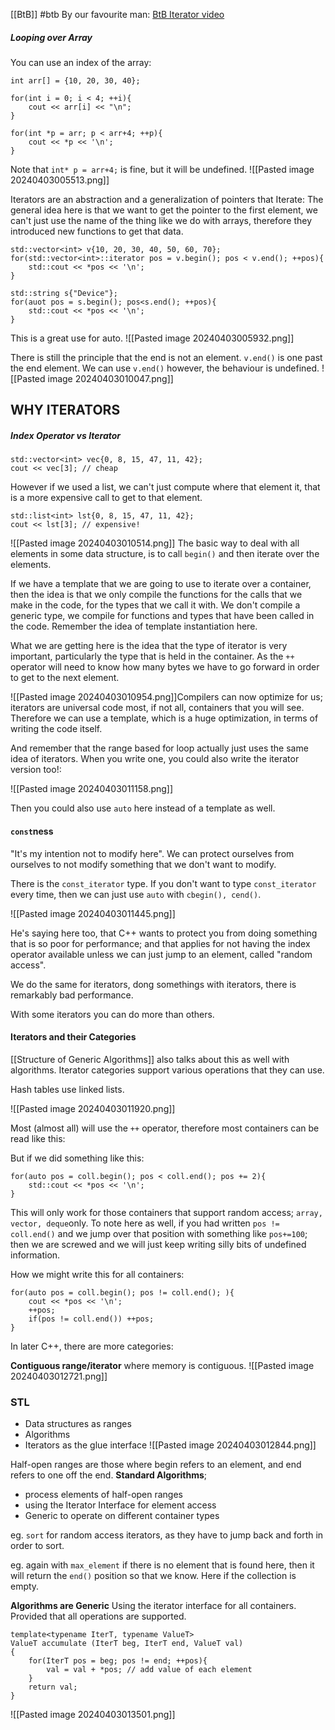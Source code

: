 [[BtB]]
#btb
By our favourite man: 
[BtB Iterator video](https://www.youtube.com/watch?v=26aW6aBVpk0)


##### Looping over Array
You can use an index of the array: 
```
int arr[] = {10, 20, 30, 40};

for(int i = 0; i < 4; ++i){ 
	cout << arr[i] << "\n";
}

for(int *p = arr; p < arr+4; ++p){ 
	cout << *p << '\n';
}
```
Note that `int* p = arr+4;` is fine, but it will be undefined. 
![[Pasted image 20240403005513.png]]

Iterators are an abstraction and a generalization of pointers that Iterate: 
The general idea here is that we want to get the pointer to the first element, we can't just use the name of the thing like we do with arrays, therefore they introduced new functions to get that data. 

```
std::vector<int> v{10, 20, 30, 40, 50, 60, 70};
for(std::vector<int>::iterator pos = v.begin(); pos < v.end(); ++pos){ 
	std::cout << *pos << '\n';
}

std::string s{"Device"};
for(auot pos = s.begin(); pos<s.end(); ++pos){ 
	std::cout << *pos << '\n';
}
```
This is a great use for auto. 
![[Pasted image 20240403005932.png]]

There is still the principle that the end is not an element. 
`v.end()` is one past the end element. 
We can use `v.end()` however, the behaviour is undefined. 
![[Pasted image 20240403010047.png]]


## WHY ITERATORS
##### Index Operator vs Iterator

```
std::vector<int> vec{0, 8, 15, 47, 11, 42};
cout << vec[3]; // cheap
```
However if we used a list, we can't just compute where that element it, that is a more expensive call to get to that element. 

```
std::list<int> lst{0, 8, 15, 47, 11, 42};
cout << lst[3]; // expensive!
```

![[Pasted image 20240403010514.png]]
The basic way to deal with all elements in some data structure, is to call `begin()` and then iterate over the elements. 

If we have a template that we are going to use to iterate over a container, then the idea is that we only compile the functions for the calls that we make in the code, for the types that we call it with. 
We don't compile a generic type, we compile for functions and types that have been called in the code. 
Remember the idea of template instantiation here. 

What we are getting here is the idea that the type of iterator is very important, particularly the type that is held in the container. As the `++` operator will need to know how many bytes we have to go forward in order to get to the next element. 


![[Pasted image 20240403010954.png]]Compilers can now optimize for us; iterators are universal code most, if not all, containers that you will see. Therefore we can use a template, which is a huge optimization, in terms of writing the code itself. 

And remember that the range based for loop actually just uses the same idea of iterators. When you write one, you could also write the iterator version too!: 

![[Pasted image 20240403011158.png]]

Then you could also use `auto` here instead of a template as well. 

#### `const`ness
"It's my intention not to modify here". We can protect ourselves from ourselves to not modify something that we don't want to modify. 

There is the `const_iterator` type. 
If you don't want to type `const_iterator` every time, then we can just use `auto` with `cbegin(), cend()`. 

![[Pasted image 20240403011445.png]]

He's saying here too, that C++ wants to protect you from doing something that is so poor for performance; and that applies for not having the index operator available unless we can just jump to an element, called "random access". 

We do the same for iterators, dong somethings with iterators, there is remarkably bad performance. 

With some iterators you can do more than others. 

#### Iterators and their Categories
[[Structure of Generic Algorithms]] also talks about this as well with algorithms. 
Iterator categories support various operations that they can use. 

Hash tables use linked lists. 

![[Pasted image 20240403011920.png]]

Most (almost all) will use the `++` operator, therefore most containers can be read like this: 

But if we did something like this: 
```
for(auto pos = coll.begin(); pos < coll.end(); pos += 2){ 
	std::cout << *pos << '\n';
}
```
This will only work for those containers that support random access; `array, vector, deque`only. 
To note here as well, if you had written `pos != coll.end()` and we jump over that position with something like `pos+=100`; then we are screwed and we will just keep writing silly bits of undefined information. 

How we might write this for all containers: 
```
for(auto pos = coll.begin(); pos != coll.end(); ){ 
	cout << *pos << '\n';
	++pos; 
	if(pos != coll.end()) ++pos;
}
```


In later C++, there are more categories: 

**Contiguous range/iterator** where memory is contiguous. 
![[Pasted image 20240403012721.png]]

### STL
- Data structures as ranges
- Algorithms
- Iterators as the glue interface
![[Pasted image 20240403012844.png]]

Half-open ranges are those where begin refers to an element, and end refers to one off the end. 
**Standard Algorithms**; 
- process elements of half-open ranges
- using the Iterator Interface for element access
- Generic to operate on different container types

eg. `sort` for random access iterators, as they have to jump back and forth in order to sort. 

eg. again with `max_element` if there is no element that is found here, then it will return the `end()` position so that we know. Here if the collection is empty. 

**Algorithms are Generic** 
Using the iterator interface for all containers. 
Provided that all operations are supported. 
```
template<typename IterT, typename ValueT> 
ValueT accumulate (IterT beg, IterT end, ValueT val)
{ 
	for(IterT pos = beg; pos != end; ++pos){ 
		val = val + *pos; // add value of each element 
	}
	return val;
}
```

![[Pasted image 20240403013501.png]]
